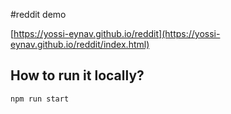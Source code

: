 #reddit demo

[https://yossi-eynav.github.io/reddit](https://yossi-eynav.github.io/reddit/index.html)

## How to run it locally?
`npm run start`
